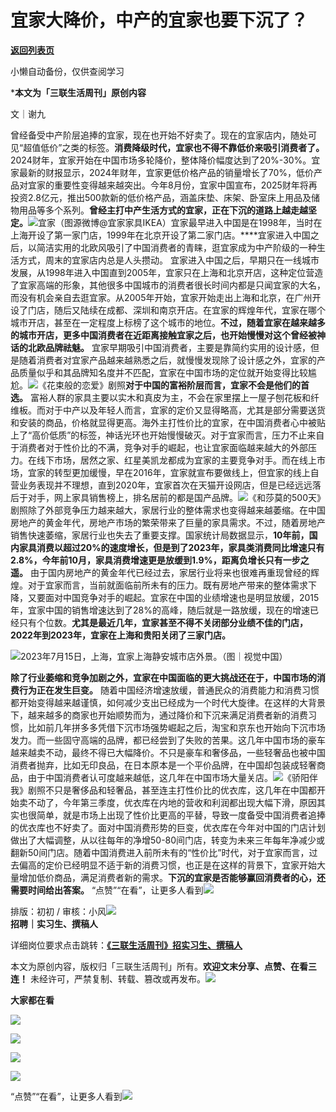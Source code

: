 # 宜家大降价，中产的宜家也要下沉了？

[**返回列表页**](/gzh/三联生活周刊)

小懒自动备份，仅供查阅学习

***本文为「三联生活周刊」原创内容**

文｜谢九

曾经备受中产阶层追捧的宜家，现在也开始不好卖了。现在的宜家店内，随处可见“超值低价”之类的标签。**消费降级时代，宜家也不得不靠低价来吸引消费者了。**
2024财年，宜家开始在中国市场多轮降价，整体降价幅度达到了20%-30%。宜家最新的财报显示，2024年财年，宜家更低价格产品的销量增长了70%，低价产品对宜家的重要性变得越来越突出。今年8月份，宜家中国宣布，2025财年将再投资2.8亿元，推出500款新的低价格产品，涵盖床垫、床架、卧室床上用品及储物用品等多个系列。**曾经主打中产生活方式的宜家，正在下沉的道路上越走越坚定。**![](https://mmbiz.qpic.cn/sz_mmbiz_jpg/XnMeqb0xcz5YDJwKzz9TWiapYJPdicUnnoTiaRMxG2bib2mFDiamvElTw1fibErbZSK202H7waVETInuFDsU4tKc9S4g/640?wx_fmt=jpeg&from;=appmsg)宜家（图源微博@宜家家具IKEA）宜家最早进入中国是在1998年，当时在上海开设了第一家门店，1999年在北京开设了第二家门店。****宜家进入中国之后，以简洁实用的北欧风吸引了中国消费者的青睐，逛宜家成为中产阶级的一种生活方式，周末的宜家店内总是人头攒动。
宜家进入中国之后，早期只在一线城市发展，从1998年进入中国直到2005年，宜家只在上海和北京开店，这种定位营造了宜家高端的形象，其他很多中国城市的消费者很长时间内都是只闻宜家的大名，而没有机会亲自去逛宜家。从2005年开始，宜家开始走出上海和北京，在广州开设了门店，随后又陆续在成都、深圳和南京开店。在宜家的辉煌年代，宜家在哪个城市开店，甚至在一定程度上标榜了这个城市的地位。**不过，随着宜家在越来越多的城市开店，更多中国消费者在近距离接触宜家之后，也开始慢慢对这个曾经被神话的北欧品牌祛魅。**
宜家早期吸引中国消费者，主要是靠简约实用的设计感，但是随着消费者对宜家产品越来越熟悉之后，就慢慢发现除了设计感之外，宜家的产品质量似乎和其品牌知名度并不匹配，宜家在中国市场的定位就开始变得比较尴尬。![](https://mmbiz.qpic.cn/mmbiz_jpg/EYULRHZ2SlsFu2VPic8J1UfL76AWWyqiaNJBJqW1XMeEicFI8rT2T8DLq0desDfriaibUCYfNSUibicDyqQWUUt6kuILQ/640?wx_fmt=other&from;=appmsg&tp;=webp&wxfrom;=5&wx;_lazy=1&wx;_co=1)《花束般的恋爱》剧照**对于中国的富裕阶层而言，宜家不会是他们的首选。**
富裕人群的家具主要以实木和真皮为主，不会在家里摆上一屋子刨花板和纤维板。而对于中产以及年轻人而言，宜家的定价又显得略高，尤其是部分需要送货和安装的商品，价格就显得更高。海外主打性价比的宜家，在中国消费者心中被贴上了“高价低质”的标签，神话光环也开始慢慢破灭。对于宜家而言，压力不止来自于消费者对于性价比的不满，竞争对手的崛起，也让宜家面临越来越大的外部压力。在线下市场，居然之家、红星美凯龙都成为宜家的主要竞争对手。而在线上市场，宜家的转型更加缓慢，早在2016年，宜家就宣布要做线上，但宜家的线上自营业务表现并不理想，直到2020年，宜家首次在天猫开设网店，但是已经远远落后于对手，网上家具销售榜上，排名居前的都是国产品牌。![](https://mmbiz.qpic.cn/sz_mmbiz_jpg/XnMeqb0xcz5YDJwKzz9TWiapYJPdicUnnoej5siahdE46o8C0z224SYDJymiaHDRfM0PS5UNbibEJF1lsPwljEFfMug/640?wx_fmt=jpeg)《和莎莫的500天》剧照除了外部竞争压力越来越大，家居行业的整体需求也变得越来越萎缩。在中国房地产的黄金年代，房地产市场的繁荣带来了巨量的家具需求。不过，随着房地产销售快速萎缩，家居行业也失去了重要支撑。国家统计局数据显示，**10年前，国内家具消费以超过20%的速度增长，但是到了2023年，家具类消费同比增速只有2.8%，今年前10月，家具消费增速更是放缓到1.9%，距离负增长只有一步之遥。**
由于国内房地产的黄金年代已经过去，家居行业将来也很难再重现曾经的辉煌。对于宜家而言，当前就面临前所未有的压力。既有房地产带来的整体需求下降，又要面对中国竞争对手的崛起。宜家在中国的业绩增速也是明显放缓，2015年，宜家中国的销售增速达到了28%的高峰，随后就是一路放缓，现在的增速已经只有个位数。**尤其是最近几年，宜家甚至不得不关闭部分业绩不佳的门店，2022年到2023年，宜家在上海和贵阳关闭了三家门店。**

![](https://mmbiz.qpic.cn/mmbiz_jpg/c2Sib3Mp7pONJczyxdU4giaJibnSP6Zqn4b8D3MrdUdd2kRyFpzBVsYx0mhCxl2ENTYL9619rRSUKS3icib4pnmxbiaA/640?wx_fmt=other&tp;=webp&wxfrom;=5&wx;_lazy=1&wx;_co=1)2023年7月15日，上海，宜家上海静安城市店外景。（图｜视觉中国）

**除了行业萎缩和竞争加剧之外，宜家在中国面临的更大挑战还在于，中国市场的消费行为正在发生巨变。**
随着中国经济增速放缓，普通民众的消费能力和消费习惯都开始变得越来越谨慎，如何减少支出已经成为一个时代大旋律。在这样的大背景下，越来越多的商家也开始顺势而为，通过降价和下沉来满足消费者新的消费习惯，比如前几年拼多多凭借下沉市场强势崛起之后，淘宝和京东也开始向下沉市场发力。而一些固守高端的品牌，都已经尝到了失败的苦果。这几年中国市场的豪车越来越卖不动，最终不得已大幅降价。不只是豪车和奢侈品，一些轻奢品也被中国消费者抛弃，比如无印良品，在日本原本是一个平价品牌，在中国却包装成轻奢商品，由于中国消费者认可度越来越低，这几年在中国市场大量关店。![](https://mmbiz.qpic.cn/sz_mmbiz_jpg/XnMeqb0xcz5YDJwKzz9TWiapYJPdicUnnoKlHvMnOjl6znIS43MRzWgpibWbsicy4JicUJiaNvECFMI33mjHwwn3AyfA/640?wx_fmt=jpeg&from;=appmsg)《骄阳伴我》剧照不只是奢侈品和轻奢品，甚至连主打性价比的优衣库，这几年在中国都开始卖不动了，今年第三季度，优衣库在内地的营收和利润都出现大幅下滑，原因其实也很简单，就是市场上出现了性价比更高的平替，导致一度备受中国消费者追捧的优衣库也不好卖了。面对中国消费形势的巨变，优衣库在今年对中国的门店计划做出了大幅调整，从以往每年的净增50-80间门店，转变为未来三年每年净减少或翻新50间门店。随着中国消费进入前所未有的“性价比”时代，对于宜家而言，过去偏高的定价已经明显不适于新的消费习惯，也正是在这样的背景下，宜家开始大量增加低价商品，满足消费者新的需求。**下沉的宜家是否能够赢回消费者的心，还需要时间给出答案。**
“点赞”“在看”，让更多人看到![](https://mmbiz.qpic.cn/mmbiz_gif/c2Sib3Mp7pON9hkSZwdTibRHNZSMPyiapUCHJwlyoZVBC3SfmPmF0VKjkm3NiaToQloHFJ6icyicqZnqgXp6pSQJt5gg/640?wx_fmt=gif&from;=appmsg&wxfrom;=5&wx;_lazy=1&tp;=wxpic)  
  
  
  
  
  
排版：初初 /
审核：小风![](https://mmbiz.qpic.cn/sz_mmbiz_png/Gg7Qtoh7Aic8XM6sUcJA9UeXDgJrQXVLHeJa6K4fq1pEib0iboibL9jZSWdAEY37AsXYOficke4djjhtAlGJrhkjHfA/640?wx_fmt=other&wxfrom;=5&wx;_lazy=1&wx;_co=1&tp;=webp)  
**招聘｜实习生、撰稿人**  

详细岗位要求点击跳转：[**《三联生活周刊》招实习生、撰稿人**](http://mp.weixin.qq.com/s?__biz=MTc5MTU3NTYyMQ==&mid=2651136871&idx=3&sn=f1c0777fe9d31881e5dfca68ebc2937f&chksm=5907324d6e70bb5b3546dfe1c7b31b5fe05664bebbf36356ba9a1a352e0678444cad62875ad4&scene=21#wechat_redirect)

本文为原创内容，版权归「三联生活周刊」所有。**欢迎文末分享、点赞、在看三连！**
未经许可，严禁复制、转载、篡改或再发布。![](https://mmbiz.qpic.cn/sz_mmbiz_png/Gg7Qtoh7Aic9ZTmAdCc80b4nD7xicgPt863QWU7oNswDx19XrjfTtSl8QwatY2EEZGuNd1WRRiapDZjcDhTnNYmBg/640?wx_fmt=other&wxfrom;=5&wx;_lazy=1&wx;_co=1&retryload;=1&tp;=webp)

**大家都在看**

[![](https://mmbiz.qpic.cn/mmbiz_jpg/c2Sib3Mp7pOO3xPxIedttEV70o9vfc75x8KhcjZblL7XK1Mg65poHbib0r5rUZXrksFL6IsFibykG6sKlmfIb72jg/640?wx_fmt=jpeg&from;=appmsg&wxfrom;=5&wx;_lazy=1&wx;_co=1&tp;=wxpic)](http://mp.weixin.qq.com/s?__biz=MTc5MTU3NTYyMQ==&mid=2651466051&idx=1&sn=5e1c1f01e24ee155c8d51ca046f313fc&chksm=590838696e7fb17f6a12755682ed64beed18fa2f5d1e80dcdedada0f99d7e12093fa55e5eecf&scene=21#wechat_redirect)

[![](https://mmbiz.qpic.cn/mmbiz_jpg/c2Sib3Mp7pOMwva8CQ5fh2MwCZuGL4RiaefaR0OfFXePq4ezZSKdhpFIoeeCODmyWqt1kygCwSP6TQpfscgrzS5A/640?wx_fmt=jpeg&from;=appmsg&wxfrom;=5&wx;_lazy=1&wx;_co=1&tp;=wxpic)](http://mp.weixin.qq.com/s?__biz=MTc5MTU3NTYyMQ==&mid=2651472918&idx=1&sn=55eab92b1eb864bba9b941fd0d1dd66e&chksm=5908553c6e7fdc2a9ec65b640b03f964557208c0f70b38a1273384fece50bb460ac14034862f&scene=21#wechat_redirect)

  

![](https://mmbiz.qpic.cn/sz_mmbiz_png/Gg7Qtoh7Aic9ZTmAdCc80b4nD7xicgPt86k1kgpU51hWCHjV92ryhVW35PLCvLhxLw9XDhXjgeDyZhHSx5EbRcfg/640?wx_fmt=other&wxfrom;=5&wx;_lazy=1&wx;_co=1&retryload;=2&tp;=webp)

  
[![](https://mmbiz.qpic.cn/mmbiz_jpg/c2Sib3Mp7pONuwrdetOsWUZLdDE1J39mLibBBe0vPzCKS1topq8p9JgG9O86KDCNS3SZl7Paa1d80gvHIBg9C0cw/640?wx_fmt=jpeg&from;=appmsg&wxfrom;=5&wx;_lazy=1&wx;_co=1&tp;=wxpic)]()  
  
“点赞”“在看”，让更多人看到![](https://mmbiz.qpic.cn/mmbiz_gif/c2Sib3Mp7pON9hkSZwdTibRHNZSMPyiapUCHJwlyoZVBC3SfmPmF0VKjkm3NiaToQloHFJ6icyicqZnqgXp6pSQJt5gg/640?wx_fmt=gif&from;=appmsg&wxfrom;=5&wx;_lazy=1&tp;=wxpic)

